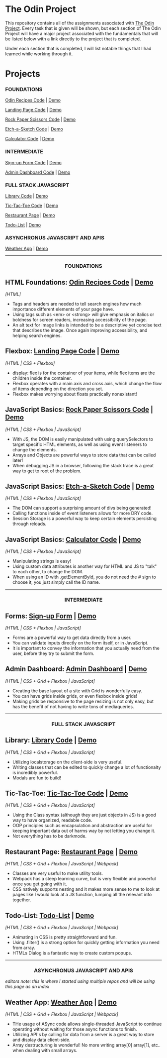 # The Odin Project

This repository contains all of the assignments associated with [The Odin Project](https://www.theodinproject.com/). Every task that is given will be shown, but each section of The Odin Project will have a major project associated with the fundamentals that will be listed below with a link directly to the project that is completed.

Under each section that is completed, I will list notable things that I had learned while working through it.

# Projects

### FOUNDATIONS
[Odin Recipes Code](https://github.com/cmRingmaker/The-Odin-Project/tree/main/Foundations/odin-recipes) | [Demo](https://cmringmaker.github.io/The-Odin-Project/Foundations/odin-recipes/)

[Landing Page Code](https://github.com/cmRingmaker/The-Odin-Project/tree/main/Foundations/landing-page) | [Demo](https://cmringmaker.github.io/The-Odin-Project/Foundations/landing-page/)

[Rock Paper Scissors Code](https://github.com/cmRingmaker/The-Odin-Project/tree/main/Foundations/rock-paper-scissors) | [Demo](https://cmringmaker.github.io/The-Odin-Project/Foundations/rock-paper-scissors/)

[Etch-a-Sketch Code](https://github.com/cmRingmaker/The-Odin-Project/tree/main/Foundations/etch-a-sketch) | [Demo](https://cmringmaker.github.io/The-Odin-Project/Foundations/etch-a-sketch/)

[Calculator Code](https://github.com/cmRingmaker/The-Odin-Project/tree/main/Foundations/calculator) | [Demo](https://cmringmaker.github.io/The-Odin-Project/Foundations/calculator/)

### INTERMEDIATE
[Sign-up Form Code](https://github.com/cmRingmaker/The-Odin-Project/tree/main/Intermediate/sign-up-form) | [Demo](https://cmringmaker.github.io/The-Odin-Project/Intermediate/sign-up-form/)

[Admin Dashboard Code](https://github.com/cmRingmaker/The-Odin-Project/tree/main/Intermediate/admin-dashboard) | [Demo](https://cmringmaker.github.io/The-Odin-Project/Intermediate/admin-dashboard/)

### FULL STACK JAVASCRIPT
[Library Code](https://github.com/cmRingmaker/The-Odin-Project/tree/main/Full%20Stack%20JavaScript/JavaScript/library) | [Demo](https://cmringmaker.github.io/The-Odin-Project/Full%20Stack%20JavaScript/JavaScript/library/)

[Tic-Tac-Toe Code](https://github.com/cmRingmaker/The-Odin-Project/tree/main/Full%20Stack%20JavaScript/JavaScript/tic-tac-toe) | [Demo](https://cmringmaker.github.io/The-Odin-Project/Full%20Stack%20JavaScript/JavaScript/tic-tac-toe/)

[Restaurant Page](https://github.com/cmRingmaker/The-Odin-Project/tree/main/Full%20Stack%20JavaScript/JavaScript/restaurant-page) | [Demo](https://cmringmaker.github.io/The-Odin-Project/Full%20Stack%20JavaScript/JavaScript/restaurant-page/dist/)

[Todo-List](https://github.com/cmRingmaker/The-Odin-Project/tree/main/Full%20Stack%20JavaScript/JavaScript/todo-list) | [Demo](https://cmringmaker.github.io/The-Odin-Project/Full%20Stack%20JavaScript/JavaScript/todo-list/dist/)

### ASYNCHRONUS JAVASCRIPT AND APIS
[Weather App](https://github.com/cmRingmaker/quick-weather) | [Demo](https://cmringmaker.github.io/quick-weather/)


---
### <p align='center'>FOUNDATIONS</p>

## HTML Foundations: [Odin Recipes Code](https://github.com/cmRingmaker/The-Odin-Project/tree/main/Foundations/odin-recipes) | [Demo](https://cmringmaker.github.io/The-Odin-Project/Foundations/odin-recipes/)
*[HTML]*
- Tags and headers are needed to tell search engines how much importance different elements of your page have.
- Using tags such as \<em> or \<strong> will give emphasis on italics or boldness for screen readers, increasing accessibility of the page.
- An alt text for image links is intended to be a descriptive yet concise text that describes the image. Once again improving accessibility, and helping search engines.

## Flexbox: [Landing Page Code](https://github.com/cmRingmaker/The-Odin-Project/tree/main/Foundations/landing-page) | [Demo](https://cmringmaker.github.io/The-Odin-Project/Foundations/landing-page/)
*[HTML | CSS + Flexbox]*

- display: flex is for the container of your items, while flex items are the children inside the container.
- Flexbox operates with a main axis and cross axis, which change the flow of items depending on the direction you set.
- Flexbox makes worrying about floats practically nonexistant!

## JavaScript Basics: [Rock Paper Scissors Code](https://github.com/cmRingmaker/The-Odin-Project/tree/main/Foundations/rock-paper-scissors) | [Demo](https://cmringmaker.github.io/The-Odin-Project/Foundations/rock-paper-scissors/)
*[HTML | CSS + Flexbox | JavaScript]*

- With JS, the DOM is easily manipulated with using querySelectors to target specific HTML elements, as well as using event listeners to change the elements.
- Arrays and Objects are powerful ways to store data that can be called later!
- When debugging JS in a browser, following the stack trace is a great way to get to root of the problem.

## JavaScript Basics: [Etch-a-Sketch Code](https://github.com/cmRingmaker/The-Odin-Project/tree/main/Foundations/etch-a-sketch) | [Demo](https://cmringmaker.github.io/The-Odin-Project/Foundations/etch-a-sketch/)
*[HTML | CSS + Flexbox | JavaScript]*

- The DOM can support a surprising amount of divs being generated!
- Calling functions inside of event listeners allows for more DRY code.
- Session Storage is a powerful way to keep certain elements persisting through reloads.

## JavaScript Basics: [Calculator Code](https://github.com/cmRingmaker/The-Odin-Project/tree/main/Foundations/calculator) | [Demo](https://cmringmaker.github.io/The-Odin-Project/Foundations/calculator/)
*[HTML | CSS + Flexbox | JavaScript]*

- Manipulating strings is easy!
- Using custom data attributes is another way for HTML and JS to "talk" to each other, to change the DOM.
- When using an ID with .getElementById, you do not need the # sign to choose it, you just simply call the ID name.

---
### <p align='center'>INTERMEDIATE</p>

## Forms: [Sign-up Form](https://github.com/cmRingmaker/The-Odin-Project/tree/main/Intermediate/sign-up-form) | [Demo](https://cmringmaker.github.io/The-Odin-Project/Intermediate/sign-up-form/)
*[HTML | CSS + Flexbox | JavaScript]*

- Forms are a powerful way to get data directly from a user.
- You can validate inputs directly on the form itself, or in JavaScript.
- It is important to convey the information that you actually need from the user, before they try to submit the form.

## Admin Dashboard: [Admin Dashboard](https://github.com/cmRingmaker/The-Odin-Project/tree/main/Intermediate/admin-dashboard) | [Demo](https://cmringmaker.github.io/The-Odin-Project/Intermediate/admin-dashboard/)
*[HTML | CSS + Grid + Flexbox | JavaScript]*

- Creating the base layout of a site with Grid is wonderfully easy.
- You can have grids inside grids, or even flexbox inside grids!
- Making grids be responsive to the page resizing is not only easy, but has the benefit of not having to write tons of mediaqueries.

---
### <p align='center'>FULL STACK JAVASCRIPT</p>

## Library: [Library Code](https://github.com/cmRingmaker/The-Odin-Project/tree/main/Full%20Stack%20JavaScript/JavaScript/library) | [Demo](https://cmringmaker.github.io/The-Odin-Project/Full%20Stack%20JavaScript/JavaScript/library/)
*[HTML | CSS + Grid + Flexbox | JavaScript]*

- Utilizing localstorage on the client-side is very useful.
- Writing classes that can be edited to quickly change a lot of functionalty is incredibly powerful.
- Modals are fun to build!

## Tic-Tac-Toe: [Tic-Tac-Toe Code](https://github.com/cmRingmaker/The-Odin-Project/tree/main/Full%20Stack%20JavaScript/JavaScript/tic-tac-toe) | [Demo](https://cmringmaker.github.io/The-Odin-Project/Full%20Stack%20JavaScript/JavaScript/tic-tac-toe/)
*[HTML | CSS + Grid + Flexbox | JavaScript]*

- Using the Class syntax (although they are just objects in JS) is a good way to have organized, readable code.
- OOP principles such as encapsulation and abstraction are useful for keeping important data out of harms way by not letting you change it.
- Not everything has to be darkmode.

## Restaurant Page: [Restaurant Page](https://github.com/cmRingmaker/The-Odin-Project/tree/main/Full%20Stack%20JavaScript/JavaScript/restaurant-page) | [Demo](https://cmringmaker.github.io/The-Odin-Project/Full%20Stack%20JavaScript/JavaScript/restaurant-page/dist/)

*[HTML | CSS + Grid + Flexbox | JavaScript | Webpack]*

- Classes are very useful to make utility tools.
- Webpack has a steep learning curve, but is very flexible and powerful once you get going with it.
- CSS natively supports nesting and it makes more sense to me to look at pages like I would look at a JS function, lumping all the relevant info together.

## Todo-List: [Todo-List](https://github.com/cmRingmaker/The-Odin-Project/tree/main/Full%20Stack%20JavaScript/JavaScript/todo-list) | [Demo](https://cmringmaker.github.io/The-Odin-Project/Full%20Stack%20JavaScript/JavaScript/todo-list/dist/)
*[HTML | CSS + Grid + Flexbox | JavaScript | Webpack]*
- Animating in CSS is pretty straightforward and fun.
- Using .filter() is a strong option for quickly getting information you need from array.
- HTMLs Dialog is a fantastic way to create custom popups.

---
### <p align='center'>ASYNCHRONUS JAVASCRIPT AND APIS</p>

*editors note: this is where I started using multiple repos and will be using this page as an index*
## Weather App: [Weather App](https://github.com/cmRingmaker/quick-weather) | [Demo](https://cmringmaker.github.io/quick-weather/)
*[HTML | CSS + Grid + Flexbox | JavaScript | Webpack]*
- THe usage of ASync code allows single-threaded JavaScript to continue operating without waiting for those async functions to finish.
- Utilizing API's by calling for data from a server is a great way to store and display data client-side.
- Array destructuring is wonderful! No more writing array[0] array[1], etc.. when dealing with small arrays.
